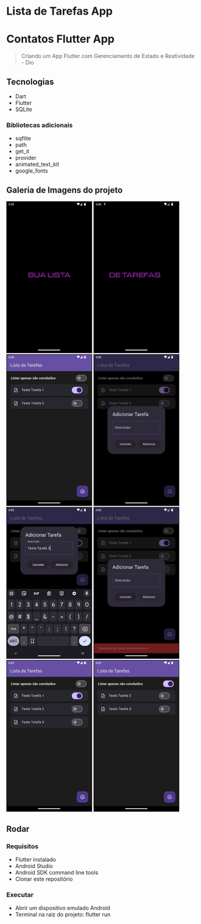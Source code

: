 # Lista de Tarefas App

# Contatos Flutter App

> Criando um App Flutter com Gerenciamento de Estado e Reatividade - Dio

## Tecnologias

- Dart
- Flutter
- SQLite

### Bibliotecas adicionais

- sqflite
- path
- get_it
- provider
- animated_text_kit
- google_fonts

## Galeria de Imagens do projeto

<img src="https://raw.githubusercontent.com/rodolfoHOk/portfolio-img/main/images/dio-task-flutter-01.png" alt="Lista Tarefas Flutter Image 01" width="225"/>
<img src="https://raw.githubusercontent.com/rodolfoHOk/portfolio-img/main/images/dio-task-flutter-02.png" alt="Lista Tarefas Flutter Image 02" width="225"/>

<img src="https://raw.githubusercontent.com/rodolfoHOk/portfolio-img/main/images/dio-task-flutter-03.png" alt="Lista Tarefas Flutter Image 03" width="225"/>
<img src="https://raw.githubusercontent.com/rodolfoHOk/portfolio-img/main/images/dio-task-flutter-04.png" alt="Lista Tarefas Flutter Image 04" width="225"/>

<img src="https://raw.githubusercontent.com/rodolfoHOk/portfolio-img/main/images/dio-task-flutter-05.png" alt="Lista Tarefas Flutter Image 05" width="225"/>
<img src="https://raw.githubusercontent.com/rodolfoHOk/portfolio-img/main/images/dio-task-flutter-06.png" alt="Lista Tarefas Flutter Image 06" width="225"/>

<img src="https://raw.githubusercontent.com/rodolfoHOk/portfolio-img/main/images/dio-task-flutter-07.png" alt="Lista Tarefas Flutter Image 07" width="225"/>
<img src="https://raw.githubusercontent.com/rodolfoHOk/portfolio-img/main/images/dio-task-flutter-08.png" alt="Lista Tarefas Flutter Image 08" width="225"/>

## Rodar

### Requisitos

- Flutter instalado
- Android Studio
- Android SDK command line tools
- Clonar este repositório

### Executar

- Abrir um dispositivo emulado Android
- Terminal na raiz do projeto: flutter run
